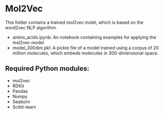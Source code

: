 # Mol2Vec

This folder contains a trained mol2vec molel, which is based on the word2vec NLP algorithm.

- amino_acids.ipynb: An notebook containing examples for applying the mol2vec model
- model_300dim.pkl: A pickle file of a model trained using a corpus of 20 million molecules, which embeds molecules in 300-dimensional space.

## Required Python modules:

- mol2vec
- RDKit
- Pandas
- Numpy
- Seaborn
- Scikit-learn
